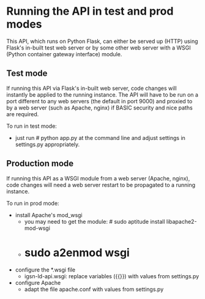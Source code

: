 # Running the API in test and prod modes
This API, which runs on Python Flask, can either be served up (HTTP) using
Flask's in-built test web server or by some other web server with a WSGI 
(Python container gateway interface) module.


## Test mode
If running this API via Flask's in-built web server, code changes will 
instantly be applied to the running instance. The API will have to be run
on a port different to any web servers (the default in port 9000) and proxied
to by a web server (such as Apache, nginx) if BASIC security and nice paths
are required.

To run in test mode:

* just run # python app.py at the command line and adjust settings in
settings.py appropriately.


## Production mode
If running this API as a WSGI module from a web server (Apache, nginx), code 
changes will need a web server restart to be propagated to a running instance.

To run in prod mode:

* install Apache's mod_wsgi
    * you may need to get the module: # sudo aptitude install libapache2-mod-wsgi
    * # sudo a2enmod wsgi
* configure the *.wsgi file
    * igsn-ld-api.wsgi: replace variables ({{}}) with values from settings.py
* configure Apache
    * adapt the file apache.conf with values from settings.py
   